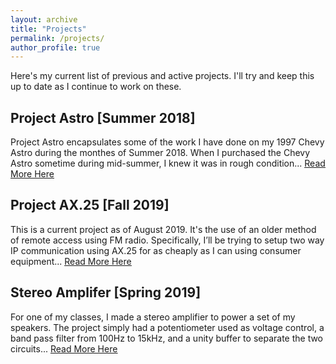 ```yaml
---
layout: archive
title: "Projects"
permalink: /projects/
author_profile: true
---
```

Here's my current list of previous and active projects. I'll try and keep this up to date as I continue to work on these.

## Project Astro [Summer 2018]
Project Astro encapsulates some of the work I have done on my 1997 Chevy Astro during the monthes of Summer 2018. 
When I purchased the Chevy Astro sometime during mid-summer, I knew it was in rough condition...
<u><a href="/projects/astro/">Read More Here</a></u>

## Project AX.25 [Fall 2019]
This is a current project as of August 2019. It's the use of an older method of remote access using FM radio. Specifically, I’ll be trying to setup two way IP communication using AX.25 for as cheaply as I can using consumer equipment...
<u><a href="/projects/ax25/">Read More Here</a></u>

## Stereo Amplifer [Spring 2019]
For one of my classes, I made a stereo amplifier to power a set of my speakers. The project simply had a potentiometer used as voltage control, a band pass filter from 100Hz to 15kHz, and a unity buffer to separate the two circuits...
<u><a href="/projects/amp/">Read More Here</a></u>
